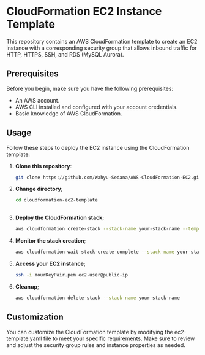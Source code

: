 # CloudFormation EC2 Instance Template

This repository contains an AWS CloudFormation template to create an EC2 instance with a corresponding security group that allows inbound traffic for HTTP, HTTPS, SSH, and RDS (MySQL Aurora).

## Prerequisites

Before you begin, make sure you have the following prerequisites:

- An AWS account.
- AWS CLI installed and configured with your account credentials.
- Basic knowledge of AWS CloudFormation.

## Usage

Follow these steps to deploy the EC2 instance using the CloudFormation template:

1. **Clone this repository**:

   ```bash
   git clone https://github.com/Wahyu-Sedana/AWS-CloudFormation-EC2.git
2. **Change directory**;
   
   ```bash
   cd cloudformation-ec2-template
  
3. **Deploy the CloudFormation stack**;

   ```bash
   aws cloudformation create-stack --stack-name your-stack-name --template-body file://cloudformation-ec2-template.yaml --capabilities CAPABILITY_NAMED_IAM

4. **Monitor the stack creation**;

   ```bash
   aws cloudformation wait stack-create-complete --stack-name your-stack-name

5. **Access your EC2 instance**;

   ```bash
   ssh -i YourKeyPair.pem ec2-user@public-ip

6. **Cleanup**;

   ```bash
   aws cloudformation delete-stack --stack-name your-stack-name

## Customization

You can customize the CloudFormation template by modifying the ec2-template.yaml file to meet your specific requirements. Make sure to review and adjust the security group rules and instance properties as needed.
